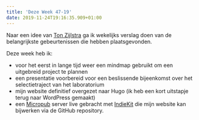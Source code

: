 ```yaml
---
title: 'Deze Week 47-19'
date: 2019-11-24T19:16:35.909+01:00
---
```

Naar een idee van [Ton Zijlstra][1] ga ik wekelijks verslag doen van de belangrijkste gebeurtenissen die hebben plaatsgevonden. 

Deze week heb ik:

* voor het eerst in lange tijd weer een mindmap gebruikt om een uitgebreid project te plannen
* een presentatie voorbereid voor een beslissende bijeenkomst over het selectietraject van het laboratorium
* mijn website definitief overgezet naar Hugo (ik heb een kort uitstapje terug naar WordPress gemaakt)
* een [Micropub][2] server live gebracht met [IndieKit][3] die mijn website kan bijwerken via de GitHub repository.
  
[1]: https://zylstra.org
[2]: https://indieweb.org/Micropub
[3]: https://paulrobertlloyd.github.io/indiekit/
